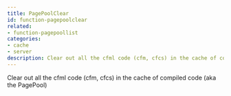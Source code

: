 ```yaml
---
title: PagePoolClear
id: function-pagepoolclear
related:
- function-pagepoollist
categories:
- cache
- server
description: Clear out all the cfml code (cfm, cfcs) in the cache of compiled code (aka the PagePool)
---
```


Clear out all the cfml code (cfm, cfcs) in the cache of compiled code (aka the PagePool)
